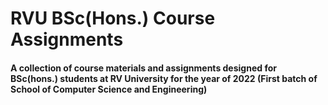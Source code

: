 # RVU BSc(Hons.) Course Assignments

#### A collection of course materials and assignments designed for BSc(hons.) students at RV University for the year of 2022 (First batch of School of Computer Science and Engineering)
